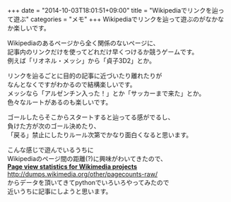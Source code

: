 +++
date = "2014-10-03T18:01:51+09:00"
title = "Wikipediaでリンクを辿って遊ぶ"
categories = "メモ"
+++
Wikipediaでリンクを辿って遊ぶのがなかなか楽しいです。  
  
Wikipediaのあるページから全く関係のないページに、  
記事内のリンクだけを使ってどれだけ早くつけるか競うゲームです。  
例えば「リオネル・メッシ」から「貞子3D2」とか。  
  
リンクを辿るごとに目的の記事に近づいたり離れたりが  
なんとなくですがわかるので結構楽しいです。  
メッシなら「アルゼンチン入った！」とか「サッカーまで来た」とか。  
色々なルートがあるのも楽しいです。  
  
ゴールしたらそこからスタートすると辿ってる感がでるし、  
負けた方が次のゴール決めたり、  
「戻る」禁止にしたりルール次第でかなり面白くなると思います。  
  
  
こんな感じで遊んでいるうちに  
Wikipediaのページ間の距離(?)に興味がわいてきたので、  
<a href="http://dumps.wikimedia.org/other/pagecounts-raw/" target="_blank" title="Page view statistics for Wikimedia projects"><strong>Page view statistics for Wikimedia projects</strong>  
http://dumps.wikimedia.org/other/pagecounts-raw/</a>  
からデータを頂いてきてpythonでいろいろやってみたので  
近いうちに記事にしようと思います。